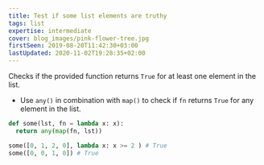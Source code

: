 ```yaml
---
title: Test if some list elements are truthy
tags: list
expertise: intermediate
cover: blog_images/pink-flower-tree.jpg
firstSeen: 2019-08-20T11:42:30+03:00
lastUpdated: 2020-11-02T19:28:35+02:00
---
```


Checks if the provided function returns `True` for at least one element in the list.

- Use `any()` in combination with `map()` to check if `fn` returns `True` for any element in the list.

```py
def some(lst, fn = lambda x: x):
  return any(map(fn, lst))
```

```py
some([0, 1, 2, 0], lambda x: x >= 2 ) # True
some([0, 0, 1, 0]) # True
```
